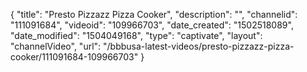 {
    "title": "Presto Pizzazz Pizza Cooker",
    "description": "",
    "channelid": "111091684",
    "videoid": "109966703",
    "date_created": "1502518089",
    "date_modified": "1504049168",
    "type": "captivate",
    "layout": "channelVideo",
    "url": "\/bbbusa-latest-videos\/presto-pizzazz-pizza-cooker\/111091684-109966703"
}
